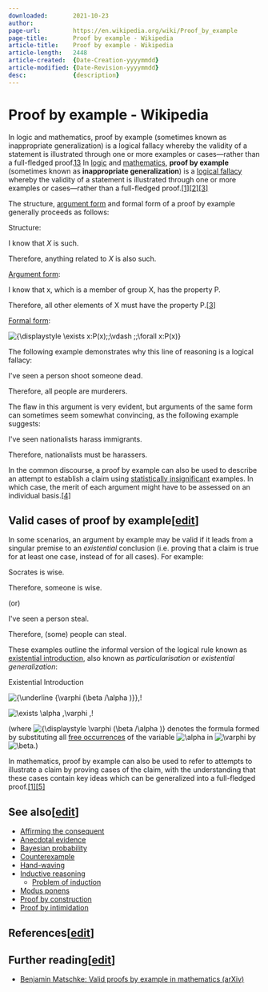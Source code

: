```yaml
---
downloaded:       2021-10-23
author:           
page-url:         https://en.wikipedia.org/wiki/Proof_by_example
page-title:       Proof by example - Wikipedia
article-title:    Proof by example - Wikipedia
article-length:   2448
article-created:  {Date-Creation-yyyymmdd}
article-modified: {Date-Revision-yyyymmdd}
desc:             {description}
---
```

# Proof by example - Wikipedia

In logic and mathematics, proof by example (sometimes known as inappropriate generalization) is a logical fallacy whereby the validity of a statement is illustrated through one or more examples or cases—rather than a full-fledged proof.[1][2][3]
In [logic][1] and [mathematics][2], __proof by example__ (sometimes known as __inappropriate generalization__) is a [logical fallacy][3] whereby the validity of a statement is illustrated through one or more examples or cases—rather than a full-fledged proof.[\[1\]][4][\[2\]][5][\[3\]][6]

The structure, [argument form][7] and formal form of a proof by example generally proceeds as follows:

Structure:

I know that *X* is such.

Therefore, anything related to *X* is also such.

[Argument form][8]:

I know that x, which is a member of group X, has the property P.

Therefore, all other elements of X must have the property P.[\[3\]][9]

[Formal form][10]:

![{\displaystyle \exists x:P(x)\;\;\vdash \;\;\forall x:P(x)}](https://wikimedia.org/api/rest_v1/media/math/render/svg/2f7fdb857163bfe32589265ff873e61ec0b35a86)

The following example demonstrates why this line of reasoning is a logical fallacy:

I've seen a person shoot someone dead.

Therefore, all people are murderers.

The flaw in this argument is very evident, but arguments of the same form can sometimes seem somewhat convincing, as the following example suggests:

I've seen nationalists harass immigrants.

Therefore, nationalists must be harassers.

In the common discourse, a proof by example can also be used to describe an attempt to establish a claim using [statistically insignificant][11] examples. In which case, the merit of each argument might have to be assessed on an individual basis.[\[4\]][12]

## Valid cases of proof by example\[[edit][13]\]

In some scenarios, an argument by example may be valid if it leads from a singular premise to an *existential* conclusion (i.e. proving that a claim is true for at least one case, instead of for all cases). For example:

Socrates is wise.

Therefore, someone is wise.

(or)

I've seen a person steal.

Therefore, (some) people can steal.

These examples outline the informal version of the logical rule known as [existential introduction][14], also known as *particularisation* or *existential generalization*:

Existential Introduction

![{\underline {\varphi (\beta /\alpha )}}\,\!](https://wikimedia.org/api/rest_v1/media/math/render/svg/2bcb3e1ff18348dedad2e4a2f1abc04ee6a46cc0)

![\exists \alpha \,\varphi \,\!](https://wikimedia.org/api/rest_v1/media/math/render/svg/9ec39e0785eab8060113722d654f03a26f70def9)

(where ![{\displaystyle \varphi (\beta /\alpha )}](https://wikimedia.org/api/rest_v1/media/math/render/svg/ca8add165592a816a12d74996a2dd2ea3f333b8a) denotes the formula formed by substituting all [free occurrences][15] of the variable ![\alpha ](https://wikimedia.org/api/rest_v1/media/math/render/svg/b79333175c8b3f0840bfb4ec41b8072c83ea88d3) in ![\varphi ](https://wikimedia.org/api/rest_v1/media/math/render/svg/33ee699558d09cf9d653f6351f9fda0b2f4aaa3e) by ![\beta ](https://wikimedia.org/api/rest_v1/media/math/render/svg/7ed48a5e36207156fb792fa79d29925d2f7901e8).)

In mathematics, proof by example can also be used to refer to attempts to illustrate a claim by proving cases of the claim, with the understanding that these cases contain key ideas which can be generalized into a full-fledged proof.[\[1\]][16][\[5\]][17]

## See also\[[edit][18]\]

-   [Affirming the consequent][19]
-   [Anecdotal evidence][20]
-   [Bayesian probability][21]
-   [Counterexample][22]
-   [Hand-waving][23]
-   [Inductive reasoning][24]
    -   [Problem of induction][25]
-   [Modus ponens][26]
-   [Proof by construction][27]
-   [Proof by intimidation][28]

## References\[[edit][29]\]

## Further reading\[[edit][30]\]

-   [Benjamin Matschke: Valid proofs by example in mathematics (arXiv)][31]

[1]: https://en.wikipedia.org/wiki/Logic "Logic"
[2]: https://en.wikipedia.org/wiki/Mathematics "Mathematics"
[3]: https://en.wikipedia.org/wiki/Informal_fallacy
[4]: https://en.wikipedia.org/wiki/Proof_by_example#cite_note-:0-1
[5]: https://en.wikipedia.org/wiki/Proof_by_example#cite_note-2
[6]: https://en.wikipedia.org/wiki/Proof_by_example#cite_note-:1-3
[7]: https://en.wikipedia.org/wiki/Argument_form "Argument form"
[8]: https://en.wikipedia.org/wiki/Argument_form "Argument form"
[9]: https://en.wikipedia.org/wiki/Proof_by_example#cite_note-:1-3
[10]: https://en.wikipedia.org/wiki/Mathematical_logic "Mathematical logic"
[11]: https://en.wikipedia.org/wiki/Statistically_insignificant
[12]: https://en.wikipedia.org/wiki/Proof_by_example#cite_note-4
[13]: https://en.wikipedia.org/w/index.php?title=Proof_by_example&action=edit&section=1 "Edit section: Valid cases of proof by example"
[14]: https://en.wikipedia.org/wiki/List_of_rules_of_inference#Rules_of_classical_predicate_calculus
[15]: https://en.wikipedia.org/wiki/Free_occurrence "Free occurrence"
[16]: https://en.wikipedia.org/wiki/Proof_by_example#cite_note-:0-1
[17]: https://en.wikipedia.org/wiki/Proof_by_example#cite_note-5
[18]: https://en.wikipedia.org/w/index.php?title=Proof_by_example&action=edit&section=2 "Edit section: See also"
[19]: https://en.wikipedia.org/wiki/Affirming_the_consequent "Affirming the consequent"
[20]: https://en.wikipedia.org/wiki/Anecdotal_evidence "Anecdotal evidence"
[21]: https://en.wikipedia.org/wiki/Bayesian_probability "Bayesian probability"
[22]: https://en.wikipedia.org/wiki/Counterexample "Counterexample"
[23]: https://en.wikipedia.org/wiki/Hand-waving "Hand-waving"
[24]: https://en.wikipedia.org/wiki/Inductive_reasoning "Inductive reasoning"
[25]: https://en.wikipedia.org/wiki/Problem_of_induction "Problem of induction"
[26]: https://en.wikipedia.org/wiki/Modus_ponens "Modus ponens"
[27]: https://en.wikipedia.org/wiki/Proof_by_construction "Proof by construction"
[28]: https://en.wikipedia.org/wiki/Proof_by_intimidation
[29]: https://en.wikipedia.org/w/index.php?title=Proof_by_example&action=edit&section=3 "Edit section: References"
[30]: https://en.wikipedia.org/w/index.php?title=Proof_by_example&action=edit&section=4 "Edit section: Further reading"
[31]: https://arxiv.org/abs/1909.00480 "arxiv:1909.00480"
